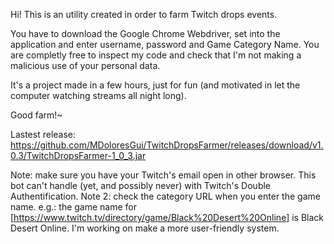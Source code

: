 Hi! This is an utility created in order to farm Twitch drops events.

You have to download the Google Chrome Webdriver, set into the application and enter username, password and Game Category Name. You are completly free to inspect my code and check that I'm not making a malicious use of your personal data.

It's a project made in a few hours, just for fun (and motivated in let the computer watching streams all night long).

Good farm!~

Lastest release:
https://github.com/MDoloresGui/TwitchDropsFarmer/releases/download/v1.0.3/TwitchDropsFarmer-1_0_3.jar

Note: make sure you have your Twitch's email open in other browser. This bot can't handle (yet, and possibly never) with Twitch's Double Authentification.
Note 2: check the category URL when you enter the game name. e.g.: the game name for [https://www.twitch.tv/directory/game/Black%20Desert%20Online] is Black Desert Online. I'm working on make a more user-friendly system.
